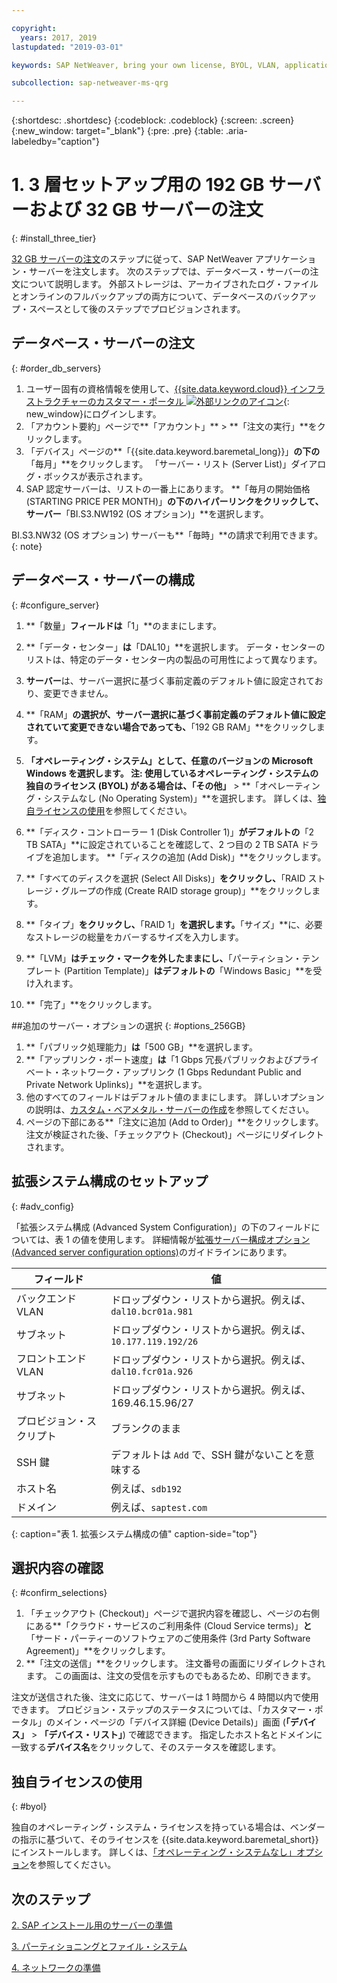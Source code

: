 ```yaml
---

copyright:
  years: 2017, 2019
lastupdated: "2019-03-01"

keywords: SAP NetWeaver, bring your own license, BYOL, VLAN, application server, database server, three-tier, SAP certified servers

subcollection: sap-netweaver-ms-qrg

---
```


{:shortdesc: .shortdesc}
{:codeblock: .codeblock}
{:screen: .screen}
{:new_window: target="_blank"}
{:pre: .pre}
{:table: .aria-labeledby="caption"}

# 1. 3 層セットアップ用の 192 GB サーバーおよび 32 GB サーバーの注文
{: #install_three_tier}

[32 GB サーバーの注文](/docs/infrastructure/sap-netweaver-ms-qrg?topic=sap-netweaver-ms-qrg-install_32GB)のステップに従って、SAP NetWeaver アプリケーション・サーバーを注文します。 次のステップでは、データベース・サーバーの注文について説明します。 外部ストレージは、アーカイブされたログ・ファイルとオンラインのフルバックアップの両方について、データベースのバックアップ・スペースとして後のステップでプロビジョンされます。

## データベース・サーバーの注文
{: #order_db_servers}

1. ユーザー固有の資格情報を使用して、[{{site.data.keyword.cloud}} インフラストラクチャーのカスタマー・ポータル ![外部リンクのアイコン](../icons/launch-glyph.svg "外部リンクのアイコン")](https://control.softlayer.com){: new_window}にログインします。
2. 「アカウント要約」ページで**「アカウント」** > **「注文の実行」**をクリックします。
3. 「デバイス」ページの**「{{site.data.keyword.baremetal_long}}」**の下の**「毎月」**をクリックします。 「サーバー・リスト (Server List)」ダイアログ・ボックスが表示されます。
4. SAP 認定サーバーは、リストの一番上にあります。 **「毎月の開始価格 (STARTING PRICE PER MONTH)」**の下のハイパーリンクをクリックして、サーバー**「BI.S3.NW192 (OS オプション)」**を選択します。

BI.S3.NW32 (OS オプション) サーバーも**「毎時」**の請求で利用できます。
{: note}

## データベース・サーバーの構成
{: #configure_server}

1. **「数量」**フィールドは**「1」**のままにします。
2. **「データ・センター」**は**「DAL10」**を選択します。 データ・センターのリストは、特定のデータ・センター内の製品の可用性によって異なります。
3. **サーバー**は、サーバー選択に基づく事前定義のデフォルト値に設定されており、変更できません。
4. **「RAM」**の選択が、サーバー選択に基づく事前定義のデフォルト値に設定されていて変更できない場合であっても、**「192 GB RAM」**をクリックします。
5. **「オペレーティング・システム」**として、任意のバージョンの Microsoft Windows を選択します。 **注**: 使用しているオペレーティング・システムの独自のライセンス (BYOL) がある場合は、**「その他」** > **「オペレーティング・システムなし (No Operating System)」**を選択します。 詳しくは、[独自ライセンスの使用](#byol)を参照してください。

6. **「ディスク・コントローラー 1 (Disk Controller 1)」**がデフォルトの**「2 TB SATA」**に設定されていることを確認して、2 つ目の 2 TB SATA ドライブを追加します。 **「ディスクの追加 (Add Disk)」**をクリックします。
7. **「すべてのディスクを選択 (Select All Disks)」**をクリックし、**「RAID ストレージ・グループの作成 (Create RAID storage group)」**をクリックします。
8. **「タイプ」**をクリックし、**「RAID 1」**を選択します。**「サイズ」**に、必要なストレージの総量をカバーするサイズを入力します。
9. **「LVM」**はチェック・マークを外したままにし、**「パーティション・テンプレート (Partition Template)」**はデフォルトの**「Windows Basic」**を受け入れます。
10. **「完了」**をクリックします。

##追加のサーバー・オプションの選択
{: #options_256GB}

1. **「パブリック処理能力」**は**「500 GB」**を選択します。
2. **「アップリンク・ポート速度」**は**「1 Gbps 冗長パブリックおよびプライベート・ネットワーク・アップリンク (1 Gbps Redundant Public and Private Network Uplinks)」**を選択します。
3. 他のすべてのフィールドはデフォルト値のままにします。 詳しいオプションの説明は、[カスタム・ベアメタル・サーバーの作成](/docs/bare-metal?topic=bare-metal-ordering-baremetal-server)を参照してください。
4. ページの下部にある**「注文に追加 (Add to Order)」**をクリックします。 注文が検証された後、「チェックアウト (Checkout)」ページにリダイレクトされます。


## 拡張システム構成のセットアップ
{: #adv_config}

「拡張システム構成 (Advanced System Configuration)」の下のフィールドについては、表 1 の値を使用します。 詳細情報が[拡張サーバー構成オプション (Advanced server configuration options)](/docs/bare-metal?topic=bare-metal-ordering-baremetal-server)のガイドラインにあります。

|              フィールド               |      値                                                           |
| -------------------------------- | -------------------------------------------------------------------- |
|バックエンド VLAN                      | ドロップダウン・リストから選択。例えば、`dal10.bcr01a.981`      |
|サブネット                            | ドロップダウン・リストから選択。例えば、`10.177.119.192/26`     |
|フロントエンド VLAN                     | ドロップダウン・リストから選択。例えば、`dal10.fcr01a.926`      |
|サブネット                            | ドロップダウン・リストから選択。例えば、169.46.15.96/27         |
|プロビジョン・スクリプト                 | ブランクのまま                                                          |
|SSH 鍵                          | デフォルトは `Add` で、SSH 鍵がないことを意味する                           |
|ホスト名                          | 例えば、`sdb192`                                                |
|ドメイン                            | 例えば、`saptest.com`                                           |
{: caption="表 1. 拡張システム構成の値" caption-side="top"}

## 選択内容の確認
{: #confirm_selections}

1. 「チェックアウト (Checkout)」ページで選択内容を確認し、ページの右側にある**「クラウド・サービスのご利用条件 (Cloud Service terms)」**と**「サード・パーティーのソフトウェアのご使用条件 (3rd Party Software Agreement)」**をクリックします。
2. **「注文の送信」**をクリックします。 注文番号の画面にリダイレクトされます。 この画面は、注文の受信を示すものでもあるため、印刷できます。

注文が送信された後、注文に応じて、サーバーは 1 時間から 4 時間以内で使用できます。 プロビジョン・ステップのステータスについては、「カスタマー・ポータル」のメイン・ページの「デバイス詳細 (Device Details)」画面 (**「デバイス」** > **「デバイス・リスト」**) で確認できます。 指定したホスト名とドメインに一致する**デバイス名**をクリックして、そのステータスを確認します。

## 独自ライセンスの使用
{: #byol}

独自のオペレーティング・システム・ライセンスを持っている場合は、ベンダーの指示に基づいて、そのライセンスを {{site.data.keyword.baremetal_short}} にインストールします。 詳しくは、[「オペレーティング・システムなし」オプション](/docs/bare-metal?topic=bare-metal-the-no-os-option)を参照してください。

## 次のステップ

  [2. SAP インストール用のサーバーの準備](/docs/infrastructure/sap-netweaver-ms-qrg?topic=sap-netweaver-ms-qrg-prepare_256GB)

  [3. パーティショニングとファイル・システム](/docs/infrastructure/sap-netweaver-ms-qrg?topic=sap-netweaver-ms-qrg-3-partitioning-and-file-systems)

  [4. ネットワークの準備](/docs/infrastructure/sap-netweaver-ms-qrg?topic=sap-netweaver-ms-qrg-network)
